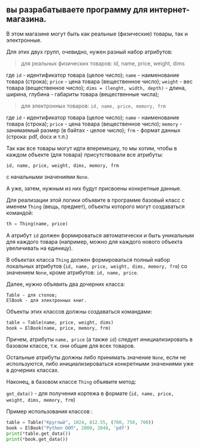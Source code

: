 ## вы разрабатываете программу для интернет-магазина. 

В этом магазине могут быть как реальные (физические) товары, так и электронные. 

Для этих двух групп, очевидно, нужен разный набор атрибутов:

> для реальных физических товаров: id, name, price, weight, dims

где 
`id` - идентификатор товара (целое число);
`name` - наименование товара (строка);
`price` - цена товара (вещественное число); 
`weight` - вес товара (вещественное число);
`dims = (lenght, width, depth)` - длина, ширина, глубина - габариты товара (вещественные числа);

> для электронных товаров: `id, name, price, memory, frm`

где 
`id` - идентификатор товара (целое число);
`name` - наименование товара (строка); 
`price` - цена товара (вещественное число); 
`memory` - занимаемый размер (в байтах - целое число);
`frm` - формат данных (строка: pdf, docx и т.п.)

Так как все товары могут идти вперемешку, то мы хотим, чтобы в каждом объекте (для товара) присутствовали все атрибуты:

`id, name, price, weight, dims, memory, frm`

с начальными значениями `None`. 

А уже, затем, нужным из них будут присвоены конкретные данные.

Для реализации этой логики объявите в программе базовый класс с именем `Thing` (вещь, предмет), объекты которого могут создаваться командой:

```python
th = Thing(name, price)
```
А атрибут `id` должен формироваться автоматически и быть уникальным для каждого товара (например, можно для каждого нового объекта увеличивать на единицу).

В объектах класса `Thing` должен формироваться полный набор локальных атрибутов (`id, name, price, weight, dims, memory, frm`) со значением `None`, кроме атрибутов: `id, name, price`.

Далее, нужно объявить два дочерних класса:

```
Table - для столов;
ElBook - для электронных книг.
```
Объекты этих классов должны создаваться командами:

```python
table = Table(name, price, weight, dims)
book = ElBook(name, price, memory, frm)
```

Причем, атрибуты `name, price` (а также `id`) следует инициализировать в базовом классе, т.к. они общие для всех товаров. 

Остальные атрибуты должны либо принимать значение `None`, если не используются, либо инициализироваться конкретными значениями уже в дочерних классах.

Наконец, в базовом классе `Thing` объявите метод:

`get_data()` - для получения кортежа в формате (`id, name, price, weight, dims, memory, frm`)

Пример использования классов :

```python
table = Table("Круглый", 1024, 812.55, (700, 750, 700))
book = ElBook("Python ООП", 2000, 2048, 'pdf')
print(*table.get_data())
print(*book.get_data())
```

